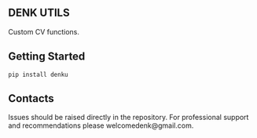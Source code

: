 ## DENK UTILS

Custom CV functions.


## Getting Started
```
pip install denku
```


## Contacts
<p>Issues should be raised directly in the repository. For professional support and recommendations please <a>welcomedenk@gmail.com</a>.</p>